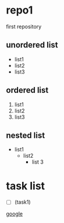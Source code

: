 # repo1
first repository
## unordered list
- list1
- list2 
- list3
## ordered list
1. list1
2. list2
3. list3
## nested list
- list1
  - list2
    - list 3
# task list
- [ ] \(task1)

[google](https://www.google.com/search?q=github&rlz=1C1CHBF_enIN979IN979&oq=&aqs=chrome.0.69i59i450l8.74326118j0j15&sourceid=chrome&ie=UTF-8)
